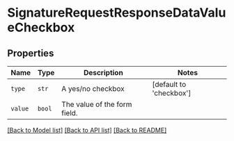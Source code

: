# SignatureRequestResponseDataValueCheckbox



## Properties
Name | Type | Description | Notes
------------ | ------------- | ------------- | -------------
| `type` | ```str``` |  A yes/no checkbox  |  [default to 'checkbox'] |
| `value` | ```bool``` |  The value of the form field.  |  |

[[Back to Model list]](../README.md#documentation-for-models) [[Back to API list]](../README.md#documentation-for-api-endpoints) [[Back to README]](../README.md)

